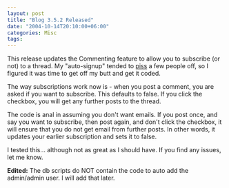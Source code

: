```yaml
---
layout: post
title: "Blog 3.5.2 Released"
date: "2004-10-14T20:10:00+06:00"
categories: Misc 
tags: 
---
```


This release updates the Commenting feature to allow you to subscribe (or not) to a thread. My "auto-signup" tended to <a href="http://weblog.burningbird.net/archives/2004/10/11/another-clever/">piss</a> a few people off, so I figured it was time to get off my butt and get it coded.

The way subscriptions work now is - when you post a comment, you are asked if you want to subscribe. This  defaults to false. If you click the checkbox, you will get any further posts to the thread. 

The code is anal in assuming you don't want emails. If you post once, and say you want to subscribe, then post again, and don't click the checkbox, it will ensure that you do not get email from further posts. In other words, it updates your earlier subscription and sets it to false. 

I tested this... although not as great as I should have. If you find any issues, let me know.

<b>Edited:</b> The db scripts do NOT contain the code to auto add the admin/admin user. I will add that later.